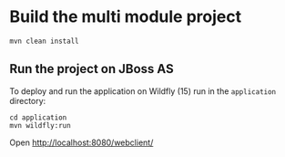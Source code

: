 # Build the multi module project

    mvn clean install

## Run the project on JBoss AS

To deploy and run the application on Wildfly (15) run in the `application` directory:

    cd application
    mvn wildfly:run

Open <http://localhost:8080/webclient/>
